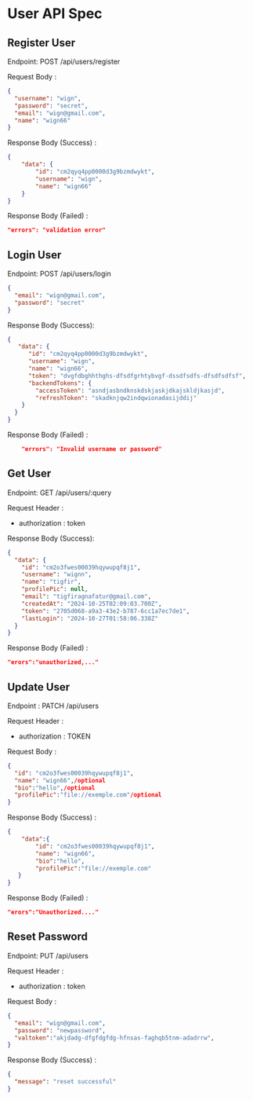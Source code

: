 # User API Spec

## Register User

Endpoint: POST /api/users/register

Request Body :

```json
{
  "username": "wign",
  "password": "secret",
  "email": "wign@gmail.com",
  "name": "wign66"
}
```

Response Body (Success) :

```json
{
    "data": {
        "id": "cm2qyq4pp0000d3g9bzmdwykt",
        "username": "wign",
        "name": "wign66"
    }
}
```

Response Body (Failed) :

```json
"errors": "validation error"
```

## Login User

Endpoint: POST /api/users/login

```json
{
  "email": "wign@gmail.com",
  "password": "secret"
}
```

Response Body (Success):

```json
{
   "data": {
      "id": "cm2qyq4pp0000d3g9bzmdwykt",
      "username": "wign",
      "name": "wign66",
      "token": "dvgfdbghhthghs-dfsdfgrhtybvgf-dssdfsdfs-dfsdfsdfsf",
      "backendTokens": {
        "accessToken": "asndjasbndknskdskjaskjdkajskldjkasjd",
        "refreshToken": "skadknjqw2indqwionadasijddij"
    }
  }
}
```

Response Body (Failed) :

```json
    "errors": "Invalid username or password"
```

## Get User

Endpoint: GET /api/users/:query

Request Header :

- authorization : token

Response Body (Success):

```json
{
  "data": {
    "id": "cm2o3fwes00039hqywupqf8j1",
    "username": "wignn",
    "name": "tigfir",
    "profilePic": null,
    "email": "tigfiragnafatur@gmail.com",
    "createdAt": "2024-10-25T02:09:03.700Z",
    "token": "2705d068-a9a3-43e2-b787-6cc1a7ec7de1",
    "lastLogin": "2024-10-27T01:58:06.338Z"
  }
}
```

Response Body (Failed) :

```json
"erors":"unauthorized,..."
```

## Update User

Endpoint : PATCH /api/users

Request Header :

- authorization : TOKEN

Request Body :

```json
{
  "id": "cm2o3fwes00039hqywupqf8j1",
  "name": "wign66",/optional
  "bio":"hello",/optional
  "profilePic":"file://exemple.com"/optional
}
```

Response Body (Success) :

```json
{    
    "data":{
        "id": "cm2o3fwes00039hqywupqf8j1",
        "name": "wign66",
        "bio":"hello",
        "profilePic":"file://exemple.com"
   }
}
```

Response Body (Failed) :

```json
"erors":"Unauthorized...."
```

## Reset Password

Endpoint: PUT /api/users

Request Header :

- authorization : token

Request Body :

```json
{
  "email": "wign@gmail.com",
  "password": "newpassword",
  "valtoken":"akjdadg-dfgfdgfdg-hfnsas-faghqb5tnm-adadrrw",
}
```

Response Body (Success) :

```json
{
  "message": "reset successful"
}
```


